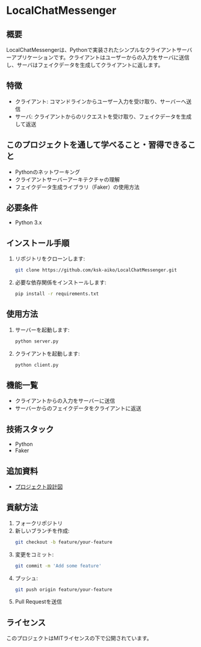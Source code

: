 # LocalChatMessenger

## 概要
LocalChatMessengerは、Pythonで実装されたシンプルなクライアントサーバーアプリケーションです。クライアントはユーザーからの入力をサーバに送信し、サーバはフェイクデータを生成してクライアントに返します。

## 特徴
- クライアント: コマンドラインからユーザー入力を受け取り、サーバーへ送信
- サーバ: クライアントからのリクエストを受け取り、フェイクデータを生成して返送

## このプロジェクトを通して学べること・習得できること
- Pythonのネットワーキング
- クライアントサーバーアーキテクチャの理解
- フェイクデータ生成ライブラリ（Faker）の使用方法

## 必要条件
- Python 3.x

## インストール手順
1. リポジトリをクローンします:
    ```bash
    git clone https://github.com/ksk-aiko/LocalChatMessenger.git
    ```
2. 必要な依存関係をインストールします:
    ```bash
    pip install -r requirements.txt
    ```

## 使用方法
1. サーバーを起動します:
    ```bash
    python server.py
    ```
2. クライアントを起動します:
    ```bash
    python client.py
    ```

## 機能一覧
- クライアントからの入力をサーバーに送信
- サーバーからのフェイクデータをクライアントに返送

## 技術スタック
- Python
- Faker

## 追加資料
- [プロジェクト設計図](design_docs/)

## 貢献方法
1. フォークリポジトリ
2. 新しいブランチを作成:
    ```bash
    git checkout -b feature/your-feature
    ```
3. 変更をコミット:
    ```bash
    git commit -m 'Add some feature'
    ```
4. プッシュ:
    ```bash
    git push origin feature/your-feature
    ```
5. Pull Requestを送信

## ライセンス
このプロジェクトはMITライセンスの下で公開されています。